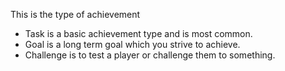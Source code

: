 This is the type of achievement

* Task is a basic achievement type and is most common.
* Goal is a long term goal which you strive to achieve.
* Challenge is to test a player or challenge them to something.